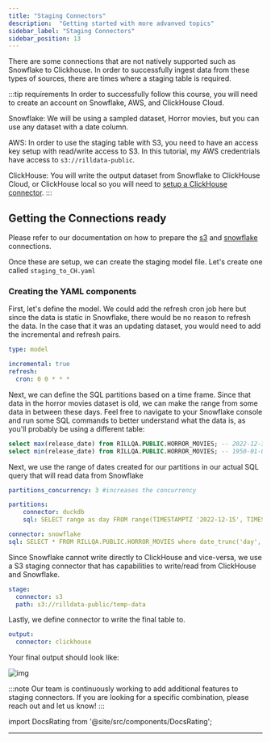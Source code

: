 ```yaml
---
title: "Staging Connectors"
description:  "Getting started with more advanved topics"
sidebar_label: "Staging Connectors"
sidebar_position: 13
---
```


There are some connections that are not natively supported such as Snowflake to Clickhouse. In order to successfully ingest data from these types of sources, there are times where a staging table is required. 


:::tip requirements
In order to successfully follow this course, you will need to create an account on Snowflake, AWS, and ClickHouse Cloud. 

Snowflake: We will be using a sampled dataset, Horror movies, but you can use any dataset with a date column.

AWS: In order to use the staging table with S3, you need to have an access key setup with read/write access to S3. In this tutorial, my AWS credentrials have access to `s3://rilldata-public`.

ClickHouse: You will write the output dataset from Snowflake to ClickHouse Cloud, or ClickHouse local so you will need to [setup a ClickHouse connector](https://docs.rilldata.com/reference/olap-engines/clickhouse#connection-string-dsn).
:::


## Getting the Connections ready

Please refer to our documentation on how to prepare the [s3](https://docs.rilldata.com/reference/connectors/s3) and [snowflake](https://docs.rilldata.com/reference/connectors/snowflake) connections.

Once these are setup, we can create the staging model file. Let's create one called `staging_to_CH.yaml`


### Creating the YAML components
First, let's define the model. We could add the refresh cron job here but since the data is static in Snowflake, there would be no reason to refresh the data. In the case that it was an updating dataset, you would need to add the incremental and refresh pairs.
```yaml
type: model 

incremental: true
refresh:
  cron: 0 0 * * *
```

Next, we can define the SQL partitions based on a time frame. Since that data in the horror movies dataset is old, we can make the range from some data in between these days. Feel free to navigate to your Snowflake console and run some SQL commands to better understand what the data is, as you'll probably be using a different table: 
```sql
select max(release_date) from RILLQA.PUBLIC.HORROR_MOVIES; -- 2022-12-31
select min(release_date) from RILLQA.PUBLIC.HORROR_MOVIES; -- 1950-01-01
```
Next, we use the range of dates created for our partitions in our actual SQL query that will read data from Snowflake
```yaml
partitions_concurrency: 3 #increases the concurrency

partitions:
    connector: duckdb
    sql: SELECT range as day FROM range(TIMESTAMPTZ '2022-12-15', TIMESTAMPTZ '2022-12-31', INTERVAL 1 DAY)

connector: snowflake
sql: SELECT * FROM RILLQA.PUBLIC.HORROR_MOVIES where date_trunc('day', release_date) = '{{.partition.day}}' limit 10

```

Since Snowflake cannot write directly to ClickHouse and vice-versa, we use a S3 staging connector that has capabilities to write/read from ClickHouse and Snowflake.
```yaml
stage:
  connector: s3
  path: s3://rilldata-public/temp-data
```
Lastly, we define connector to write the final table to.
```yaml
output:
  connector: clickhouse
  ```

  Your final output should look like:

![img](/img/tutorials/302/staging.png)

:::note
Our team is continuously working to add additional features to staging connectors. If you are looking for a specific combination, please reach out and let us know!
:::


import DocsRating from '@site/src/components/DocsRating';

---
<DocsRating />